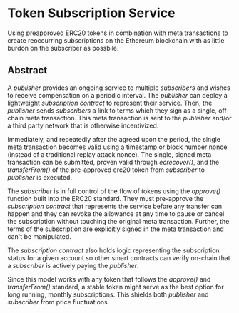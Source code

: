 # Token Subscription Service 

Using preapproved ERC20 tokens in combination with meta transactions to create reoccurring subscriptions on the Ethereum blockchain with as little burdon on the subscriber as possbile. 

## Abstract

A _publisher_ provides an ongoing service to multiple _subscribers_ and wishes to receive compensation on a periodic interval. The _publisher_ can deploy a lightweight _subscription contract_ to represent their service. Then, the _publisher_ sends _subscribers_ a link to terms which they sign as a single, off-chain meta transaction. This meta transaction is sent to the _publisher_ and/or a third party network that is otherwise incentivized. 

Immediately, and repeatedly after the agreed upon the period, the single meta transaction becomes valid using a timestamp or block number nonce (instead of a traditional replay attack nonce). The single, signed meta transaction can be submitted, proven valid through *ecrecover()*, and the *transferFrom()* of the pre-approved erc20 token from _subscriber_ to _publisher_ is executed. 

The _subscriber_ is in full control of the flow of tokens using the *approve()* function built into the ERC20 standard. They must pre-approve the _subscription contract_ that represents the service before any transfer can happen and they can revoke the allowance at any time to pause or cancel the subscription without touching the original meta transaction. Further, the terms of the subscription are explicitly signed in the meta transaction and can't be manipulated.

The _subscription contract_ also holds logic representing the subscription status for a given account so other smart contracts can verify on-chain that a _subscriber_ is actively paying the _publisher_.

Since this model works with any token that follows the *approve()* and *transferFrom()* standard, a stable token might serve as the best option for long running, monthly subscriptions. This shields both _publisher_ and _subscriber_ from price fluctuations.





